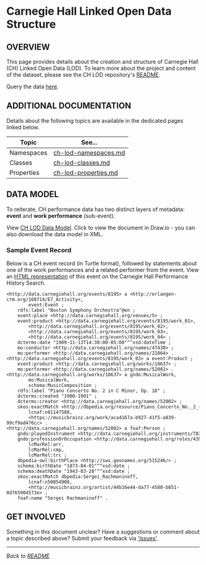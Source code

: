 # Carnegie Hall Linked Open Data Structure

## OVERVIEW

This page provides details about the creation and structure of Carnegie Hall (CH) Linked Open Data (LOD). To learn more about the project and content of the dataset, please see the CH LOD repository's [README](./README.md).

Query the data [here](data.carnegiehall.org).

## ADDITIONAL DOCUMENTATION

Details about the following topics are available in the dedicated pages linked below.

| Topic  |  See... |
|---|---|
| Namespaces |[ch-lod-namespaces.md](./ch-lod-namespaces.md)|
| Classes |[ch-lod-classes.md](./ch-lod-classes.md)|
|Properties|[ch-lod-properties.md](./ch-lod-properties.md)|

## DATA MODEL

To reiterate, CH performance data has two distinct layers of metadata: **event** and **work performance** (sub-event).

View [CH LOD Data Model](https://drive.google.com/file/d/0B7Vrvqrwpk98RDNfYmpoYWhVaVk/view?usp=sharing). Click to view the document in Draw.io - you can also download the data model in XML.

### Sample Event Record

Below is a CH event record (in Turtle format), followed by statements about one of the work performances and a related performer from the event. View an [HTML representation](www.carnegiehall.org/widgets/opas/concert.aspx?id=8195) of this event on the Carnegie Hall Performance History Search.

```
<http://data.carnegiehall.org/events/8195> a <http://erlangen-crm.org/160714/E7_Activity>, 
        event:Event ; 
    rdfs:label "Boston Symphony Orchestra"@en ; 
    event:place <http://data.carnegiehall.org/venues/5> ; 
    event:product <http://data.carnegiehall.org/events/8195/work_01>, 
        <http://data.carnegiehall.org/events/8195/work_02>, 
        <http://data.carnegiehall.org/events/8195/work_03>, 
        <http://data.carnegiehall.org/events/8195/work_04> ; 
    dcterms:date "1909-11-13T14:30:00-05:00"^^xsd:dateTime ; 
    mo:conductor <http://data.carnegiehall.org/names/47438> ; 
    mo:performer <http://data.carnegiehall.org/names/22864> . 
<http://data.carnegiehall.org/events/8195/work_03> a event:Product ; 
    event:product <http://data.carnegiehall.org/works/18637> ; 
    mo:performer <http://data.carnegiehall.org/names/52002> . 
<http://data.carnegiehall.org/works/18637> a gndo:MusicalWork, 
        mo:MusicalWork, 
        schema:MusicComposition ; 
    rdfs:label "Piano Concerto No. 2 in C Minor, Op. 18" ; 
    dcterms:created "1900-1901" ; 
    dcterms:creator <http://data.carnegiehall.org/names/52002> ; 
    skos:exactMatch <http://dbpedia.org/resource/Piano_Concerto_No._2_(Rachmaninoff)>, 
        lcnaf:n81147588, 
        <https://musicbrainz.org/work/aca4167a-b927-41f5-a839-99cf9ad476cc> . 
<http://data.carnegiehall.org/names/52002> a foaf:Person ; 
    gndo:playedInstrument <http://data.carnegiehall.org/instruments/783> ; 
    gndo:professionOrOccupation <http://data.carnegiehall.org/roles/439>, 
        lcMarRel:arr, 
        lcMarRel:cmp, 
        lcMarRel:trc ; 
    dbpedia-owl:birthPlace <http://sws.geonames.org/515246/> ; 
    schema:birthDate "1873-04-01"^^xsd:date ; 
    schema:deathDate "1943-03-28"^^xsd:date ; 
    skos:exactMatch dbpedia:Sergei_Rachmaninoff, 
        lcnaf:n50054908, 
        <http://musicbrainz.org/artist/44b16e44-da77-4580-b851-0d765904573e> ; 
    foaf:name "Sergei Rachmaninoff" .
 ```

## GET INVOLVED

Something in this document unclear? Have a suggestions or comment about a topic described above? Submit your feedback via ['Issues']().

----------------------------
*Back to [README](/README.md)*
